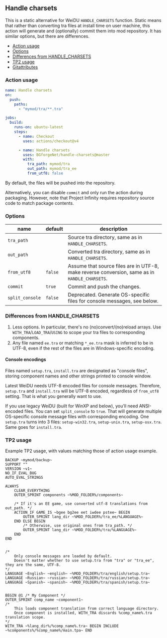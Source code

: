 ## Handle charsets

This is a static alternative for WeiDU `HANDLE_CHARSETS` function. Static means that rather than converting tra files at
install time on user machine, this action will generate and (optionally) commit them into mod repository. It has similar
options, but there are differences.

- [Action usage](#action-usage)
- [Options](#options)
- [Differences from HANDLE_CHARSETS](#differences-from-handle_charsets)
- [TP2 usage](#tp2-usage)
- [Gitattributes](docs/gitattributes.md)

### Action usage

```yaml
name: Handle charsets
on:
  push:
    paths:
      - "mymod/tra/**.tra"

jobs:
  build:
    runs-on: ubuntu-latest
    steps:
      - name: Checkout
        uses: actions/checkout@v4

      - name: Handle charsets
        uses: BGforgeNet/handle-charsets@master
        with:
          tra_path: mymod/tra
          out_path: mymod/tra_ee
          from_utf8: false
```

By default, the files will be pushed into the repository.

Alternatively, you can disable `commit` and only run the action during packaging. However, note that Project Infinity
requires repository source code to match package contents.

### Options

| name            | default | description                                                                                   |
| --------------- | ------- | --------------------------------------------------------------------------------------------- |
| `tra_path`      |         | Source tra directory, same as in `HANDLE_CHARSETS`.                                           |
| `out_path`      |         | Converted tra directory, same as in `HANDLE_CHARSETS`.                                        |
| `from_utf8`     | `false` | Assume that source files are in UTF-8, make reverse conversion, same as in `HANDLE_CHARSETS`. |
| `commit`        | `true`  | Commit and push the changes.                                                                  |
| `split_console` | `false` | Deprecated. Generate OS-specific files for console messages, see below.                       |

### Differences from HANDLE_CHARSETS

1. Less options. In particular, there's no (no)convert/(no)reload arrays. Use `WITH_TRA`/`LOAD_TRA`/`USING` to scope
   your tra files to corresponding components.
2. Any file named `ee.tra` or matching `*_ee.tra` mask is inferred to be in UTF-8, even if the rest of the files are in
   Windows-specific encoding.

#### Console encodings

Files named `setup.tra`, `install.tra` are designated as "console files", storing component names and other strings
printed to console window.

Latest WeiDU needs UTF-8 encoded files for console messages. Therefore, `setup.tra` and `install.tra` will be UTF-8
encoded, regardless of `from_utf8` setting. That is what you generally want to use.

If you use legacy WeiDU (built for WinXP and below), you'll need ANSI-encoded files. You can set `split_console` to
`true`. That will generate multiple OS-specific console message files with corresponding encoding. One `setup.tra` turns
into 3 files: `setup-win32.tra`, `setup-unix.tra`, `setup-osx.tra`. Same goes for `install.tra`.

### TP2 usage

Example TP2 usage, with values matching those of action usage example.

```
BACKUP ~mymod/backup~
SUPPORT ""
VERSION ~v1~
NO_IF_EVAL_BUG
AUTO_EVAL_STRINGS

ALWAYS
    CLEAR_EVERYTHING
    OUTER_SPRINT components ~%MOD_FOLDER%/components~

    /* If it's an EE game, use converted utf-8 translations from out_path. */
    ACTION_IF GAME_IS ~bgee bg2ee eet iwdee pstee~ BEGIN
        OUTER_SPRINT lang_dir ~%MOD_FOLDER%/tra_ee/%LANGUAGE%~
    END ELSE BEGIN
        /* Otherwise, use original ones from tra_path. */
        OUTER_SPRINT lang_dir ~%MOD_FOLDER%/tra/%LANGUAGE%~
    END
END


/*
    Only console messages are loaded by default.
    Doesn't matter whether to use setup.tra from "tra" or "tra_ee", they are the same, UTF-8.
*/
LANGUAGE ~English~ ~english~ ~%MOD_FOLDER%/tra/english/setup.tra~
LANGUAGE ~Russian~ ~russian~ ~%MOD_FOLDER%/tra/russian/setup.tra~
LANGUAGE ~Spanish~ ~spanish~ ~%MOD_FOLDER%/tra/spanish/setup.tra~


BEGIN @1 /* My Component */
OUTER_SPRINT comp_name ~component1~
/*
    This loads component translation from correct language directory.
    Once component is installed, WITH_TRA discards %comp_name%.tra translation scope.
*/
WITH_TRA ~%lang_dir%/%comp_name%.tra~ BEGIN INCLUDE ~%components%/%comp_name%/main.tpa~ END

```
